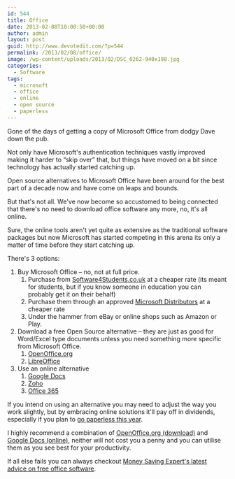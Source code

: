 ```yaml
---
id: 544
title: Office
date: 2013-02-08T10:00:50+00:00
author: admin
layout: post
guid: http://www.devotedit.com/?p=544
permalink: /2013/02/08/office/
image: /wp-content/uploads/2013/02/DSC_0262-940x198.jpg
categories:
  - Software
tags:
  - microsoft
  - office
  - online
  - open source
  - paperless
---
```

Gone of the days of getting a copy of Microsoft Office from dodgy Dave down the pub.

Not only have Microsoft's authentication techniques vastly improved making it harder to &#8220;skip over&#8221; that, but things have moved on a bit since technology has actually started catching up.

Open source alternatives to Microsoft Office have been around for the best part of a decade now and have come on leaps and bounds.

But that's not all. We've now become so accustomed to being connected that there's no need to download office software any more, no, it's all online.

Sure, the online tools aren't yet quite as extensive as the traditional software packages but now Microsoft has started competing in this arena its only a matter of time before they start catching up.

<!--more-->There's 3 options:

  1. Buy Microsoft Office &#8211; no, not at full price. 
      1. Purchase from [Software4Students.co.uk](http://software4students.co.uk/) at a cheaper rate (its meant for students, but if you know someone in education you can probably get it on their behalf)
      2. Purchase them through an approved [Microsoft Distributors](http://www.microsoft.com/oem/en/Pages/distributors.aspx#fbid=fJr2Wk_V6p_) at a cheaper rate
      3. Under the hammer from eBay or online shops such as Amazon or Play.
  2. Download a free Open Source alternative &#8211; they are just as good for Word/Excel type documents unless you need something more specific from Microsoft Office. 
      1. [OpenOffice.org](http://www.openoffice.org/)
      2. [LibreOffice](http://www.libreoffice.org/download/)
  3. Use an online alternative 
      1. [Google Docs](http://www.google.com/google-d-s/b1.html)
      2. [Zoho](http://www.zoho.com/)
      3. [Office 365](http://office365.pcpro.co.uk/)

If you intend on using an alternative you may need to adjust the way you work slightly, but by embracing online solutions it'll pay off in dividends, especially if you plan to [go paperless this year](http://www.paperless2013.org/).

I highly recommend a combination of [OpenOffice.org (download)](http://openoffice.org/) and [Google Docs (online)](http://docs.google.com/), neither will not cost you a penny and you can utilise them as you see best for your productivity.

If all else fails you can always checkout [Money Saving Expert's latest advice on free office software](http://www.moneysavingexpert.com/shopping/free-office-software).